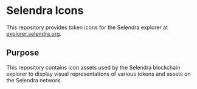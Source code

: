 # Selendra Icons

This repository provides token icons for the Selendra explorer at [explorer.selendra.org](https://explorer.selendra.org).

## Purpose

This repository contains icon assets used by the Selendra blockchain explorer to display visual representations of various tokens and assets on the Selendra network.